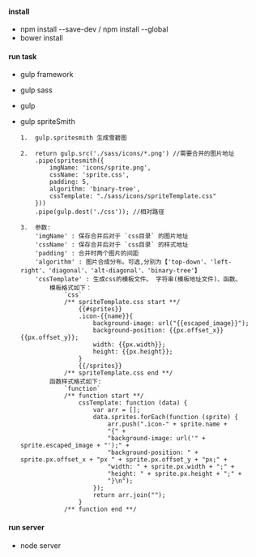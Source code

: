 ﻿#### install
*   npm install --save-dev / npm install --global
*   bower install

#### run task
*   gulp framework

*   gulp sass

*   gulp

*   gulp spriteSmith

        1.  gulp.spritesmith 生成雪碧图
        
        2.  return gulp.src('./sass/icons/*.png') //需要合并的图片地址
            .pipe(spritesmith({
                imgName: 'icons/sprite.png',
                cssName: 'sprite.css',
                padding: 5,
                algorithm: 'binary-tree',
                cssTemplate: "./sass/icons/spriteTemplate.css"
            }))
            .pipe(gulp.dest('./css')); //相对路径
        
        3.  参数:
            'imgName' : 保存合并后对于 `css目录` 的图片地址
            'cssName' : 保存合并后对于 `css目录` 的样式地址
            'padding' : 合并时两个图片的间距
            'algorithm' : 图片合成分布。可选,分别为【'top-down'、'left-right'、'diagonal'、'alt-diagonal'、'binary-tree'】
            'cssTemplate' : 生成css的模板文件。 字符串(模板地址文件)、函数。
                模板格式如下：
                    `css`
                    /** spriteTemplate.css start **/
                        {{#sprites}}
                        .icon-{{name}}{
                            background-image: url("{{escaped_image}}");
                            background-position: {{px.offset_x}} {{px.offset_y}};
                            width: {{px.width}};
                            height: {{px.height}};
                        }
                        {{/sprites}}
                    /** spriteTemplate.css end **/  
                函数样式格式如下:
                    `function`
                    /** function start **/
                        cssTemplate: function (data) {
                            var arr = [];
                            data.sprites.forEach(function (sprite) {
                                arr.push(".icon-" + sprite.name +
                                "{" +
                                "background-image: url('" + sprite.escaped_image + "');" +
                                "background-position: " + sprite.px.offset_x + "px " + sprite.px.offset_y + "px;" +
                                "width: " + sprite.px.width + ";" +
                                "height: " + sprite.px.height + ";" +
                                "}\n");
                            });
                            return arr.join("");
                        }                        
                    /** function end **/
            
#### run server
*   node server